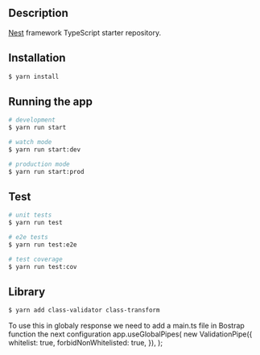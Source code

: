 ## Description

[Nest](https://github.com/nestjs/nest) framework TypeScript starter repository.

## Installation

```bash
$ yarn install
```

## Running the app

```bash
# development
$ yarn run start

# watch mode
$ yarn run start:dev

# production mode
$ yarn run start:prod
```

## Test

```bash
# unit tests
$ yarn run test

# e2e tests
$ yarn run test:e2e

# test coverage
$ yarn run test:cov
```
## Library
```bash
$ yarn add class-validator class-transform
```
To use this in globaly response we need to add a main.ts file in Bostrap function the next configuration 
app.useGlobalPipes(
    new ValidationPipe({
      whitelist: true,
      forbidNonWhitelisted: true,
    }),
  );
